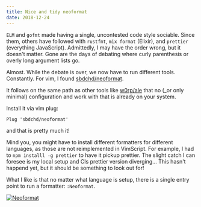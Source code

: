 ```yaml
---
title: Nice and tidy neoformat
date: 2018-12-24
---
```


`ELM` and `gofmt` made having a single, uncontested code style sociable.
Since them, others have followed with `rustfmt`, `mix format` (Elixir), and `prettier` (everything JavaScript).
Admittedly, I may have the order wrong, but it doesn't matter.
Gone are the days of debating where curly parenthesis or overly long argument lists go.

Almost. While the debate is over, we now have to run different tools. Constantly.
For vim, I found [sbdchd/neoformat](https://github.com/sbdchd/neoformat).

It follows on the same path as other tools like [w0rp/ale](https://github.com/w0rp/ale) that no (\_or only minimal) configuration and work with that is already on your system.

Install it via vim plug:

```vim
Plug 'sbdchd/neoformat'
```

and that is pretty much it!

Mind you, you might have to install different formatters for different languages, as those are not reimplemented in VimScript.
For example, I had to `npm installl -g prettier` to have it pickup prettier.
The slight catch I can foresee is my local setup and CIs prettier version diverging... This hasn't happend yet, but it should be something to look out for!

What I like is that no matter what language is setup, there is a single entry point to run a formatter: `:Neoformat`.

[![Neoformat](https://asciinema.org/a/TQbmW9RQWMFIBloxJz2oPftL9.png)](https://asciinema.org/a/TQbmW9RQWMFIBloxJz2oPftL9)
